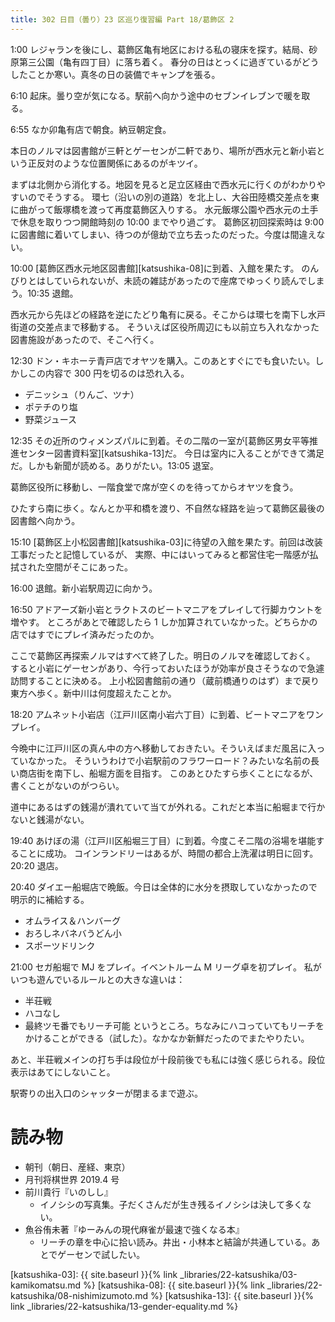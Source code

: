 ```yaml
---
title: 302 日目（曇り）23 区巡り復習編 Part 18/葛飾区 2
---
```


1:00 レジャランを後にし、葛飾区亀有地区における私の寝床を探す。結局、砂原第三公園（亀有四丁目）に落ち着く。
春分の日はとっくに過ぎているがどうしたことか寒い。真冬の日の装備でキャンプを張る。

6:10 起床。曇り空が気になる。駅前へ向かう途中のセブンイレブンで暖を取る。

6:55 なか卯亀有店で朝食。納豆朝定食。

本日のノルマは図書館が三軒とゲーセンが二軒であり、場所が西水元と新小岩という正反対のような位置関係にあるのがキツイ。

まずは北側から消化する。地図を見ると足立区経由で西水元に行くのがわかりやすいのでそうする。
環七（沿いの別の道路）を北上し、大谷田陸橋交差点を東に曲がって飯塚橋を渡って再度葛飾区入りする。
水元飯塚公園や西水元の土手で休息を取りつつ開館時刻の 10:00 までやり過ごす。
葛飾区初回探索時は 9:00 に図書館に着いてしまい、待つのが億劫で立ち去ったのだった。今度は間違えない。

10:00 [葛飾区西水元地区図書館][katsushika-08]に到着、入館を果たす。
のんびりとはしていられないが、未読の雑誌があったので座席でゆっくり読んでしまう。10:35 退館。

西水元から先ほどの経路を逆にたどり亀有に戻る。そこからは環七を南下し水戸街道の交差点まで移動する。
そういえば区役所周辺にも以前立ち入れなかった図書施設があったので、そこへ行く。

12:30 ドン・キホーテ青戸店でオヤツを購入。このあとすぐにでも食いたい。しかしこの内容で 300 円を切るのは恐れ入る。
* デニッシュ（りんご、ツナ）
* ポテチのり塩
* 野菜ジュース

12:35 その近所のウィメンズパルに到着。その二階の一室が[葛飾区男女平等推進センター図書資料室][katsushika-13]だ。
今日は室内に入ることができて満足だ。しかも新聞が読める。ありがたい。13:05 退室。

葛飾区役所に移動し、一階食堂で席が空くのを待ってからオヤツを食う。

ひたすら南に歩く。なんとか平和橋を渡り、不自然な経路を辿って葛飾区最後の図書館へ向かう。

15:10 [葛飾区上小松図書館][katsushika-03]に待望の入館を果たす。前回は改装工事だったと記憶しているが、
実際、中にはいってみると都営住宅一階感が払拭された空間がそこにあった。

16:00 退館。新小岩駅周辺に向かう。

16:50 アドアーズ新小岩とラクトスのビートマニアをプレイして行脚カウントを増やす。
ところがあとで確認したら 1 しか加算されていなかった。どちらかの店ではすでにプレイ済みだったのか。

ここで葛飾区再探索ノルマはすべて終了した。明日のノルマを確認しておく。
すると小岩にゲーセンがあり、今行っておいたほうが効率が良さそうなので急遽訪問することに決める。
上小松図書館前の通り（蔵前橋通りのはず）まで戻り東方へ歩く。新中川は何度超えたことか。

18:20 アムネット小岩店（江戸川区南小岩六丁目）に到着、ビートマニアをワンプレイ。

今晩中に江戸川区の真ん中の方へ移動しておきたい。そういえばまだ風呂に入っていなかった。
そういうわけで小岩駅前のフラワーロード？みたいな名前の長い商店街を南下し、船堀方面を目指す。
このあとひたすら歩くことになるが、書くことがないのがつらい。

道中にあるはずの銭湯が潰れていて当てが外れる。これだと本当に船堀まで行かないと銭湯がない。

19:40 あけぼの湯（江戸川区船堀三丁目）に到着。今度こそ二階の浴場を堪能することに成功。
コインランドリーはあるが、時間の都合上洗濯は明日に回す。20:20 退店。

20:40 ダイエー船堀店で晩飯。今日は全体的に水分を摂取していなかったので明示的に補給する。
* オムライス＆ハンバーグ
* おろしネバネバうどん小
* スポーツドリンク

21:00 セガ船堀で MJ をプレイ。イベントルーム M リーグ卓を初プレイ。
私がいつも遊んでいるルールとの大きな違いは：
* 半荘戦
* ハコなし
* 最終ツモ番でもリーチ可能
というところ。ちなみにハコっていてもリーチをかけることができる（試した）。なかなか新鮮だったのでまたやりたい。

あと、半荘戦メインの打ち手は段位が十段前後でも私には強く感じられる。段位表示はあてにしないこと。

駅寄りの出入口のシャッターが閉まるまで遊ぶ。

# 読み物

* 朝刊（朝日、産経、東京）
* 月刊将棋世界 2019.4 号
* 前川貴行『いのしし』
  * イノシシの写真集。子だくさんだが生き残るイノシシは決して多くない。
* 魚谷侑未著『ゆーみんの現代麻雀が最速で強くなる本』
  * リーチの章を中心に拾い読み。井出・小林本と結論が共通している。あとでゲーセンで試したい。

[katsushika-03]: {{ site.baseurl }}{% link _libraries/22-katsushika/03-kamikomatsu.md %}
[katsushika-08]: {{ site.baseurl }}{% link _libraries/22-katsushika/08-nishimizumoto.md %}
[katsushika-13]: {{ site.baseurl }}{% link _libraries/22-katsushika/13-gender-equality.md %}
